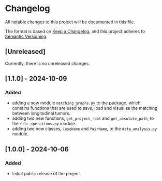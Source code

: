 # Changelog

All notable changes to this project will be documented in this file.

The format is based on [Keep a Changelog](https://keepachangelog.com/en/1.0.0/), and this project adheres to [Semantic Versioning](https://semver.org/spec/v2.0.0.html).

## [Unreleased]

Currently, there is no unreleased changes.

## [1.1.0] - 2024-10-09
### Added
- adding a new module `matching_graphs.py` to the package, which contains functions that are used to save, load and
visualize the matching between longitudinal tumors.
- adding two new functions, `get_project_root` and `get_absolute_path`, to the `file_operations.py` module.
- adding two new classes, `CaseName` and `PairName`, to the `data_analysis.py` module.

## [1.0.0] - 2024-10-06
### Added
- Initial public release of the project.